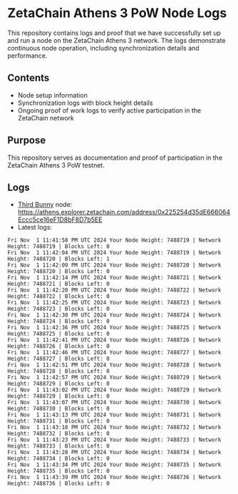 # ZetaChain Athens 3 PoW Node Logs
This repository contains logs and proof that we have successfully set up and run a node on the ZetaChain Athens 3 network. The logs demonstrate continuous node operation, including synchronization details and performance.

## Contents
- Node setup information
- Synchronization logs with block height details
- Ongoing proof of work logs to verify active participation in the ZetaChain network

## Purpose
This repository serves as documentation and proof of participation in the ZetaChain Athens 3 PoW testnet.

## Logs

- [Third Bunny](https://thirdbunny.xyz/) node: https://athens.explorer.zetachain.com/address/0x225254d35dE666064Eccc5ce16eF1D8bF8D7b5EE
- Latest logs:
```
Fri Nov  1 11:41:58 PM UTC 2024 Your Node Height: 7488719 | Network Height: 7488719 | Blocks Left: 0
Fri Nov  1 11:42:04 PM UTC 2024 Your Node Height: 7488719 | Network Height: 7488720 | Blocks Left: 1
Fri Nov  1 11:42:09 PM UTC 2024 Your Node Height: 7488720 | Network Height: 7488720 | Blocks Left: 0
Fri Nov  1 11:42:14 PM UTC 2024 Your Node Height: 7488721 | Network Height: 7488721 | Blocks Left: 0
Fri Nov  1 11:42:20 PM UTC 2024 Your Node Height: 7488722 | Network Height: 7488722 | Blocks Left: 0
Fri Nov  1 11:42:25 PM UTC 2024 Your Node Height: 7488723 | Network Height: 7488723 | Blocks Left: 0
Fri Nov  1 11:42:30 PM UTC 2024 Your Node Height: 7488724 | Network Height: 7488724 | Blocks Left: 0
Fri Nov  1 11:42:36 PM UTC 2024 Your Node Height: 7488725 | Network Height: 7488725 | Blocks Left: 0
Fri Nov  1 11:42:41 PM UTC 2024 Your Node Height: 7488726 | Network Height: 7488726 | Blocks Left: 0
Fri Nov  1 11:42:46 PM UTC 2024 Your Node Height: 7488727 | Network Height: 7488727 | Blocks Left: 0
Fri Nov  1 11:42:51 PM UTC 2024 Your Node Height: 7488728 | Network Height: 7488728 | Blocks Left: 0
Fri Nov  1 11:42:57 PM UTC 2024 Your Node Height: 7488729 | Network Height: 7488729 | Blocks Left: 0
Fri Nov  1 11:43:02 PM UTC 2024 Your Node Height: 7488729 | Network Height: 7488729 | Blocks Left: 0
Fri Nov  1 11:43:07 PM UTC 2024 Your Node Height: 7488730 | Network Height: 7488730 | Blocks Left: 0
Fri Nov  1 11:43:13 PM UTC 2024 Your Node Height: 7488731 | Network Height: 7488731 | Blocks Left: 0
Fri Nov  1 11:43:18 PM UTC 2024 Your Node Height: 7488732 | Network Height: 7488732 | Blocks Left: 0
Fri Nov  1 11:43:23 PM UTC 2024 Your Node Height: 7488733 | Network Height: 7488733 | Blocks Left: 0
Fri Nov  1 11:43:28 PM UTC 2024 Your Node Height: 7488734 | Network Height: 7488734 | Blocks Left: 0
Fri Nov  1 11:43:34 PM UTC 2024 Your Node Height: 7488735 | Network Height: 7488735 | Blocks Left: 0
Fri Nov  1 11:43:39 PM UTC 2024 Your Node Height: 7488736 | Network Height: 7488736 | Blocks Left: 0
```
